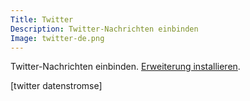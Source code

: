```yaml
---
Title: Twitter
Description: Twitter-Nachrichten einbinden
Image: twitter-de.png
---
```

Twitter-Nachrichten einbinden.
[Erweiterung installieren](https://github.com/datenstrom/yellow-extensions/tree/master/features/twitter).

[twitter datenstromse]
